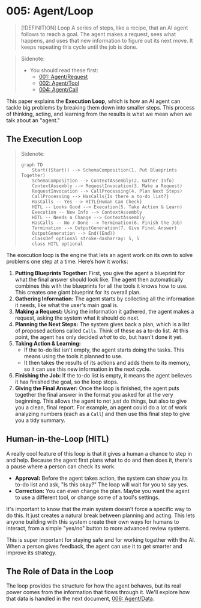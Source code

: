 # 005: Agent/Loop

> [!DEFINITION] Loop
> A series of steps, like a recipe, that an AI agent follows to reach a goal. The agent makes a request, sees what happens, and uses that new information to figure out its next move. It keeps repeating this cycle until the job is done.

> Sidenote:
> *   You should read these first:
>     *   [001: Agent/Request](./001_agent_request.md)
>     *   [002: Agent/Tool](./002_agent_tool.md)
>     *   [004: Agent/Call](./004_agent_call.md)

This paper explains the **Execution Loop**, which is how an AI agent can tackle big problems by breaking them down into smaller steps. This process of thinking, acting, and learning from the results is what we mean when we talk about an "agent."

## The Execution Loop

> Sidenote:
> ```mermaid
> graph TD
>     Start((Start)) --> SchemaComposition(1. Put Blueprints Together)
>     SchemaComposition --> ContextAssembly(2. Gather Info)
>     ContextAssembly --> RequestInvocation(3. Make a Request)
>     RequestInvocation --> CallProcessing(4. Plan Next Steps)
>     CallProcessing --> HasCalls{Is there a to-do list?}
>     HasCalls -- Yes --> HITL{Human Can Check}
>     HITL -- Looks Good --> Execution(5. Take Action & Learn)
>     Execution -- New Info --> ContextAssembly
>     HITL -- Needs a Change --> ContextAssembly
>     HasCalls -- No / Done --> Termination(6. Finish the Job)
>     Termination --> OutputGeneration(7. Give Final Answer)
>     OutputGeneration --> End((End))
>     classDef optional stroke-dasharray: 5, 5
>     class HITL optional
> ```

The execution loop is the engine that lets an agent work on its own to solve problems one step at a time. Here’s how it works:

1.  **Putting Blueprints Together:** First, you give the agent a blueprint for what the final answer should look like. The agent then automatically combines this with the blueprints for all the tools it knows how to use. This creates one giant blueprint for its overall plan.
2.  **Gathering Information:** The agent starts by collecting all the information it needs, like what the user's main goal is.
3.  **Making a Request:** Using the information it gathered, the agent makes a request, asking the system what it should do next.
4.  **Planning the Next Steps:** The system gives back a plan, which is a list of proposed actions called `Calls`. Think of these as a to-do list. At this point, the agent has only decided *what* to do, but hasn't done it yet.
5.  **Taking Action & Learning:**
    - If the to-do list isn't empty, the agent starts doing the tasks. This means using the tools it planned to use.
    - It then takes the results of its actions and adds them to its memory, so it can use this new information in the next cycle.
6.  **Finishing the Job:** If the to-do list is empty, it means the agent believes it has finished the goal, so the loop stops.
7.  **Giving the Final Answer:** Once the loop is finished, the agent puts together the final answer in the format you asked for at the very beginning. This allows the agent to not just do things, but also to give you a clean, final report. For example, an agent could do a lot of work analyzing numbers (each as a `Call`) and then use this final step to give you a tidy summary.

## Human-in-the-Loop (HITL)

A really cool feature of this loop is that it gives a human a chance to step in and help. Because the agent first plans what to do and then does it, there's a pause where a person can check its work.

- **Approval:** Before the agent takes action, the system can show you its to-do list and ask, "Is this okay?" The loop will wait for you to say yes.
- **Correction:** You can even change the plan. Maybe you want the agent to use a different tool, or change some of a tool's settings.

It's important to know that the main system doesn't force a specific way to do this. It just creates a natural break between planning and acting. This lets anyone building with this system create their own ways for humans to interact, from a simple "yes/no" button to more advanced review systems.

This is super important for staying safe and for working together with the AI. When a person gives feedback, the agent can use it to get smarter and improve its strategy.



## The Role of Data in the Loop

The loop provides the structure for how the agent behaves, but its real power comes from the information that flows through it. We'll explore how that data is handled in the next document, [006: Agent/Data](./006_agent_data.md).
